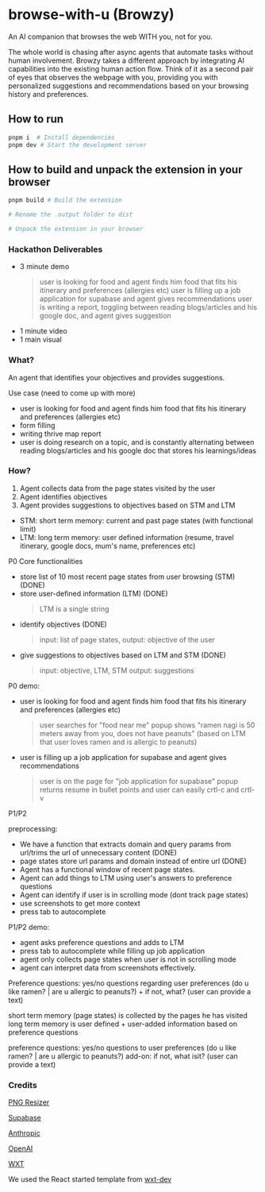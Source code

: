 # browse-with-u (Browzy)

An AI companion that browses the web WITH you, not for you.

The whole world is chasing after async agents that automate tasks without human involvement. Browzy takes a different approach by integrating AI capabilities into the existing human action flow. Think of it as a second pair of eyes that observes the webpage with you, providing you with personalized suggestions and recommendations based on your browsing history and preferences.

## How to run

```bash
pnpm i  # Install dependencies
pnpm dev # Start the development server
```

## How to build and unpack the extension in your browser

```bash
pnpm build # Build the extension

# Rename the .output folder to dist

# Unpack the extension in your browser
```

### Hackathon Deliverables

- 3 minute demo
  > user is looking for food and agent finds him food that fits his itinerary and preferences (allergies etc)
  > user is filling up a job application for supabase and agent gives recommendations
  > user is writing a report, toggling between reading blogs/articles and his google doc, and agent gives suggestion
- 1 minute video
- 1 main visual

### What?

An agent that identifies your objectives and provides suggestions.

Use case (need to come up with more)

- user is looking for food and agent finds him food that fits his itinerary and preferences (allergies etc)
- form filling
- writing thrive map report
- user is doing research on a topic, and is constantly alternating between reading blogs/articles and his google doc that stores his learnings/ideas

### How?

1. Agent collects data from the page states visited by the user
2. Agent identifies objectives
3. Agent provides suggestions to objectives based on STM and LTM

- STM: short term memory: current and past page states (with functional limit)
- LTM: long term memory: user defined information (resume, travel itinerary, google docs, mum's name, preferences etc)

P0 Core functionalities

- store list of 10 most recent page states from user browsing (STM) (DONE)
- store user-defined information (LTM) (DONE)
  > LTM is a single string
- identify objectives (DONE)
  > input: list of page states,
  > output: objective of the user
- give suggestions to objectives based on LTM and STM (DONE)
  > input: objective, LTM, STM
  > output: suggestions

P0 demo:

- user is looking for food and agent finds him food that fits his itinerary and preferences (allergies etc)
  > user searches for "food near me"
  > popup shows "ramen nagi is 50 meters away from you, does not have peanuts" (based on LTM that user loves ramen and is allergic to peanuts)
- user is filling up a job application for supabase and agent gives recommendations
  > user is on the page for "job application for supabase"
  > popup returns resume in bullet points and user can easily crtl-c and crtl-v

P1/P2

preprocessing:

- We have a function that extracts domain and query params from url/trims the url of unnecessary content (DONE)
- page states store url params and domain instead of entire url (DONE)
- Agent has a functional window of recent page states.
- Agent can add things to LTM using user's answers to preference questions
- Agent can identify if user is in scrolling mode (dont track page states)
- use screenshots to get more context
- press tab to autocomplete

P1/P2 demo:

- agent asks preference questions and adds to LTM
- press tab to autocomplete while filling up job application
- agent only collects page states when user is not in scrolling mode
- agent can interpret data from screenshots effectively.

Preference questions: yes/no questions regarding user preferences (do u like ramen? | are u allergic to peanuts?) + if not, what? (user can provide a text)

short term memory (page states) is collected by the pages he has visited
long term memory is user defined + user-added information based on preference questions

preference questions: yes/no questions to user preferences (do u like ramen? | are u allergic to peanuts?)
add-on: if not, what isit? (user can provide a text)

### Credits

[PNG Resizer](https://onlinepngtools.com/resize-png)

[Supabase](https://supabase.com/)

[Anthropic](https://www.anthropic.com/)

[OpenAI](https://openai.com/)

[WXT](https://wxt.dev/)

We used the React started template from [wxt-dev](https://github.com/wxt-dev/wxt/tree/main/templates/)
